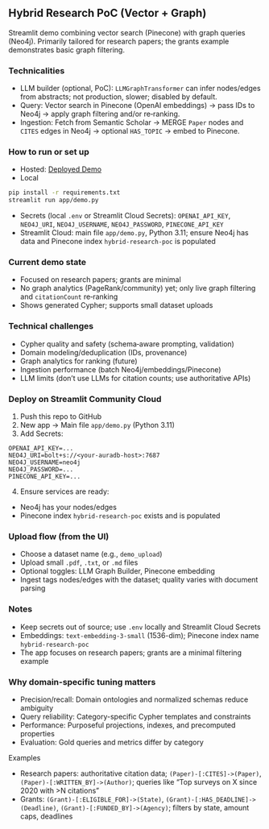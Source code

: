 ## Hybrid Research PoC (Vector + Graph)

Streamlit demo combining vector search (Pinecone) with graph queries (Neo4j). Primarily tailored for research papers; the grants example demonstrates basic graph filtering.

### Technicalities
- LLM builder (optional, PoC): `LLMGraphTransformer` can infer nodes/edges from abstracts; not production, slower; disabled by default.
- Query: Vector search in Pinecone (OpenAI embeddings) → pass IDs to Neo4j → apply graph filtering and/or re‑ranking.
- Ingestion: Fetch from Semantic Scholar → MERGE `Paper` nodes and `CITES` edges in Neo4j → optional `HAS_TOPIC` → embed to Pinecone.

### How to run or set up
- Hosted: [Deployed Demo](https://dangtyler-poc-hybrid-research-appdemo-otsorn.streamlit.app/)
- Local
```bash
pip install -r requirements.txt
streamlit run app/demo.py
```
- Secrets (local `.env` or Streamlit Cloud Secrets): `OPENAI_API_KEY`, `NEO4J_URI`, `NEO4J_USERNAME`, `NEO4J_PASSWORD`, `PINECONE_API_KEY`
- Streamlit Cloud: main file `app/demo.py`, Python 3.11; ensure Neo4j has data and Pinecone index `hybrid-research-poc` is populated

### Current demo state
- Focused on research papers; grants are minimal
- No graph analytics (PageRank/community) yet; only live graph filtering and `citationCount` re‑ranking
- Shows generated Cypher; supports small dataset uploads

### Technical challenges
- Cypher quality and safety (schema‑aware prompting, validation)
- Domain modeling/deduplication (IDs, provenance)
- Graph analytics for ranking (future)
- Ingestion performance (batch Neo4j/embeddings/Pinecone)
- LLM limits (don’t use LLMs for citation counts; use authoritative APIs)

### Deploy on Streamlit Community Cloud
1) Push this repo to GitHub
2) New app → Main file `app/demo.py` (Python 3.11)
3) Add Secrets:
```
OPENAI_API_KEY=...
NEO4J_URI=bolt+s://<your-auradb-host>:7687
NEO4J_USERNAME=neo4j
NEO4J_PASSWORD=...
PINECONE_API_KEY=...
```
4) Ensure services are ready:
- Neo4j has your nodes/edges
- Pinecone index `hybrid-research-poc` exists and is populated

### Upload flow (from the UI)
- Choose a dataset name (e.g., `demo_upload`)
- Upload small `.pdf`, `.txt`, or `.md` files
- Optional toggles: LLM Graph Builder, Pinecone embedding
- Ingest tags nodes/edges with the dataset; quality varies with document parsing

### Notes
- Keep secrets out of source; use `.env` locally and Streamlit Cloud Secrets
- Embeddings: `text-embedding-3-small` (1536-dim); Pinecone index name `hybrid-research-poc`
- The app focuses on research papers; grants are a minimal filtering example

### Why domain-specific tuning matters
- Precision/recall: Domain ontologies and normalized schemas reduce ambiguity
- Query reliability: Category-specific Cypher templates and constraints
- Performance: Purposeful projections, indexes, and precomputed properties
- Evaluation: Gold queries and metrics differ by category

Examples
- Research papers: authoritative citation data; `(Paper)-[:CITES]->(Paper)`, `(Paper)-[:WRITTEN_BY]->(Author)`; queries like “Top surveys on X since 2020 with >N citations”
- Grants: `(Grant)-[:ELIGIBLE_FOR]->(State)`, `(Grant)-[:HAS_DEADLINE]->(Deadline)`, `(Grant)-[:FUNDED_BY]->(Agency)`; filters by state, amount caps, deadlines


